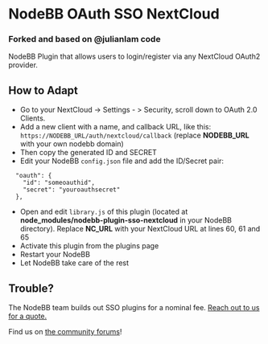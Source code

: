 # NodeBB OAuth SSO NextCloud
### Forked and based on @julianlam code

NodeBB Plugin that allows users to login/register via any NextCloud OAuth2 provider.

## How to Adapt

* Go to your NextCloud -> Settings - > Security, scroll down to OAuth 2.0 Clients.
* Add a new client with a name, and callback URL, like this:
`https://NODEBB_URL/auth/nextcloud/callback` (replace **NODEBB_URL** with your own nodebb domain)
* Then copy the generated ID and SECRET
* Edit your NodeBB `config.json` file and add the ID/Secret pair:

```
  "oauth": {
    "id": "someoauthid",
    "secret": "youroauthsecret"
  },
```
* Open and edit `library.js` of this plugin (located at **node_modules/nodebb-plugin-sso-nextcloud** in your NodeBB directory). Replace **NC_URL** with your NextCloud URL at lines 60, 61 and 65
* Activate this plugin from the plugins page
* Restart your NodeBB
* Let NodeBB take care of the rest

## Trouble?

The NodeBB team builds out SSO plugins for a nominal fee. [Reach out to us for a quote.](mailto:sales@nodebb.org)

Find us on [the community forums](http://community.nodebb.org)!
